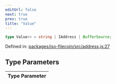 ```yaml
---
editUrl: false
next: true
prev: true
title: "Value"
---
```


```ts
type Value<> = string | IAddress | BufferSource;
```

Defined in: [packages/iso-filecoin/src/address.js:27](https://github.com/hugomrdias/filecoin/blob/785c3411e0df74cabd3b2718e9d4a52c466ba914/packages/iso-filecoin/src/address.js#L27)

## Type Parameters

| Type Parameter |
| ------ |
